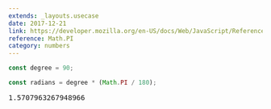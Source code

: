 ```yaml
---
extends: _layouts.usecase
date: 2017-12-21
link: https://developer.mozilla.org/en-US/docs/Web/JavaScript/Reference/Global_Objects/Math/PI
reference: Math.PI
category: numbers
---
```


```javascript
const degree = 90;

const radians = degree * (Math.PI / 180);
```

<pre class="output">1.5707963267948966</pre>
